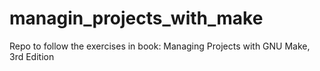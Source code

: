 # managin_projects_with_make
Repo to follow the exercises in book: Managing Projects with GNU Make, 3rd Edition
